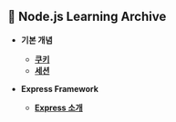 ##  :ledger: Node.js Learning Archive 
+ **기본 개념**
  + [**쿠키**](./session.md)
  + [**세션**](./cookie.md)

+ **Express Framework**
  + [**Express 소개**](./express-start.md)